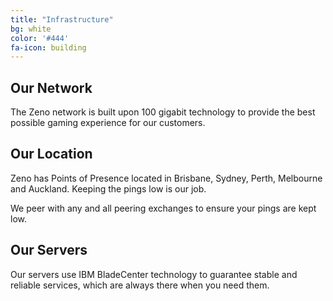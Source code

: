 ```yaml
---
title: "Infrastructure"
bg: white
color: '#444'
fa-icon: building
---
```


<article class="main2 indent-top">
	<div class="indent-left indent-right">
		<div class="box-bg3">
			<div class="indent1">
				<div class="wrapper">
					<h2>Our Network</h2>
					<p class="p0">The Zeno network is built upon 100 gigabit technology to provide the best possible gaming experience for our customers.</p>
				</div>
			</div>
		</div>
	</div>
</article>
<article class="main2 indent-top">
	<div class="indent-left indent-right">
		<div class="box-bg">
			<div class="indent1">
				<div class="wrapper">
					<h2>Our Location</h2>
					<p class="p1">Zeno has Points of Presence located in Brisbane, Sydney, Perth, Melbourne and Auckland. Keeping the pings low is our job.</p>
					<p class="p0">We peer with any and all peering exchanges to ensure your pings are kept low.</p>
				</div>
			</div>
		</div>
	</div>
</article>
<article class="main2 indent-top">
	<div class="indent-left indent-right">
		<div class="box-bg2">
			<div class="indent1">
				<div class="wrapper">
					<h2>Our Servers</h2>
					<p class="p0">Our servers use IBM BladeCenter technology to guarantee stable and reliable services, which are always there when you need them.</p>
				</div>
			</div>
		</div>
	</div>
</article>